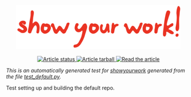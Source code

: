 <p align="center">
<a href="https://github.com/showyourwork/showyourwork">
<img width = "450" src="https://raw.githubusercontent.com/showyourwork/.github/main/images/showyourwork.png" alt="showyourwork"/>
</a>
<br>
<br>
<a href="https://github.com/showyourwork/test-default/actions/workflows/build.yml">
<img src="https://github.com/showyourwork/test-default/actions/workflows/build.yml/badge.svg?branch=main" alt="Article status"/>
</a>
<a href="https://github.com/showyourwork/test-default/raw/main-pdf/arxiv.tar.gz">
<img src="https://img.shields.io/badge/article-tarball-blue.svg?style=flat" alt="Article tarball"/>
</a>
<a href="https://github.com/showyourwork/test-default/raw/main-pdf/ms.pdf">
<img src="https://img.shields.io/badge/article-pdf-blue.svg?style=flat" alt="Read the article"/>
</a>
</p>

*This is an automatically generated test for [showyourwork](https://github.com/showyourwork/showyourwork) generated from the file [test_default.py](https://github.com/showyourwork/showyourwork/blob/main/tests/integration/test_default.py).*

Test setting up and building the default repo.
